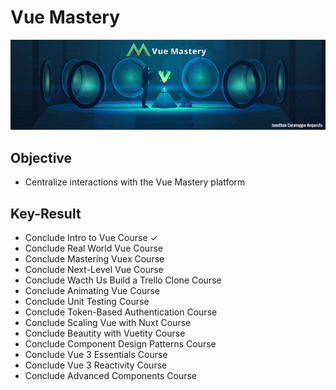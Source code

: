 # Vue Mastery
![](https://github.com/jonathan-acquesta/Vue-Mastery/blob/master/Banner.jpg)
 
## Objective
- Centralize interactions with the Vue Mastery platform

## Key-Result
- Conclude Intro to Vue Course ✓
- Conclude Real World Vue Course
- Conclude Mastering Vuex Course
- Conclude Next-Level Vue Course
- Conclude Wacth Us Build a Trello Clone Course
- Conclude Animating Vue Course
- Conclude Unit Testing Course
- Conclude Token-Based Authentication Course
- Conclude Scaling Vue with Nuxt Course
- Conclude Beautity with Vuetity Course
- Conclude Component Design Patterns Course
- Conclude Vue 3 Essentials Course
- Conclude Vue 3 Reactivity Course
- Conclude Advanced Components Course
